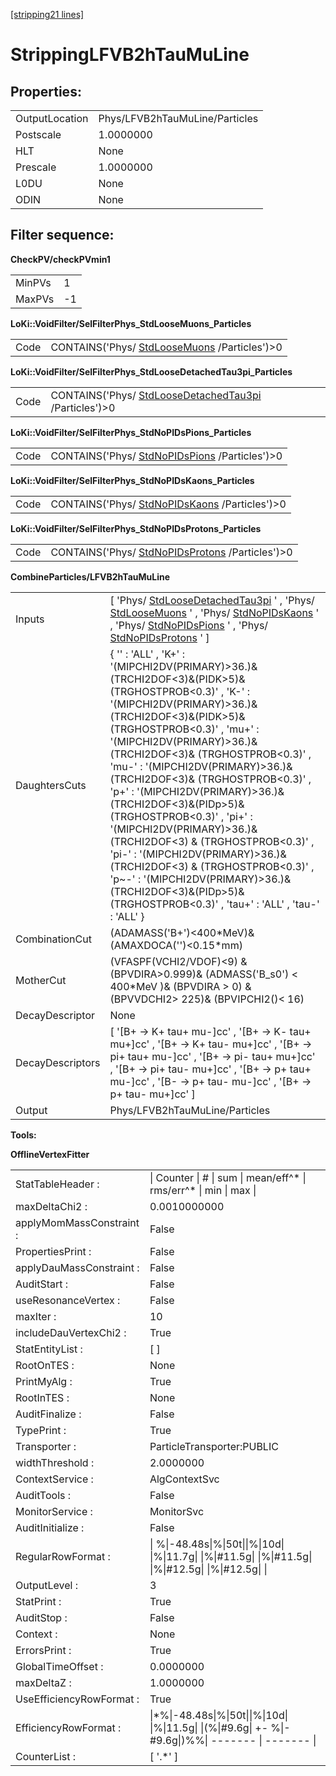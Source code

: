 [[stripping21 lines]](./stripping21-leptonic)

# StrippingLFVB2hTauMuLine

## Properties:

|                |                                |
|----------------|--------------------------------|
| OutputLocation | Phys/LFVB2hTauMuLine/Particles |
| Postscale      | 1.0000000                      |
| HLT            | None                           |
| Prescale       | 1.0000000                      |
| L0DU           | None                           |
| ODIN           | None                           |

## Filter sequence:

**CheckPV/checkPVmin1**

|        |     |
|--------|-----|
| MinPVs | 1   |
| MaxPVs | -1  |

**LoKi::VoidFilter/SelFilterPhys_StdLooseMuons_Particles**

|      |                                                                              |
|------|------------------------------------------------------------------------------|
| Code | CONTAINS('Phys/ [StdLooseMuons](./stripping21-stdloosemuons) /Particles')\>0 |

**LoKi::VoidFilter/SelFilterPhys_StdLooseDetachedTau3pi_Particles**

|      |                                                                                                |
|------|------------------------------------------------------------------------------------------------|
| Code | CONTAINS('Phys/ [StdLooseDetachedTau3pi](./stripping21-stdloosedetachedtau3pi) /Particles')\>0 |

**LoKi::VoidFilter/SelFilterPhys_StdNoPIDsPions_Particles**

|      |                                                                                |
|------|--------------------------------------------------------------------------------|
| Code | CONTAINS('Phys/ [StdNoPIDsPions](./stripping21-stdnopidspions) /Particles')\>0 |

**LoKi::VoidFilter/SelFilterPhys_StdNoPIDsKaons_Particles**

|      |                                                                                |
|------|--------------------------------------------------------------------------------|
| Code | CONTAINS('Phys/ [StdNoPIDsKaons](./stripping21-stdnopidskaons) /Particles')\>0 |

**LoKi::VoidFilter/SelFilterPhys_StdNoPIDsProtons_Particles**

|      |                                                                                    |
|------|------------------------------------------------------------------------------------|
| Code | CONTAINS('Phys/ [StdNoPIDsProtons](./stripping21-stdnopidsprotons) /Particles')\>0 |

**CombineParticles/LFVB2hTauMuLine**

|                  |                                                                                                                                                                                                                                                                                                                                                                                                                                                                                                                                                                                                                                                                                                  |
|------------------|--------------------------------------------------------------------------------------------------------------------------------------------------------------------------------------------------------------------------------------------------------------------------------------------------------------------------------------------------------------------------------------------------------------------------------------------------------------------------------------------------------------------------------------------------------------------------------------------------------------------------------------------------------------------------------------------------|
| Inputs           | [ 'Phys/ [StdLooseDetachedTau3pi](./stripping21-stdloosedetachedtau3pi) ' , 'Phys/ [StdLooseMuons](./stripping21-stdloosemuons) ' , 'Phys/ [StdNoPIDsKaons](./stripping21-stdnopidskaons) ' , 'Phys/ [StdNoPIDsPions](./stripping21-stdnopidspions) ' , 'Phys/ [StdNoPIDsProtons](./stripping21-stdnopidsprotons) ' ]                                                                                                                                                                                                                                                                                                                                                                          |
| DaughtersCuts    | { '' : 'ALL' , 'K+' : '(MIPCHI2DV(PRIMARY)\>36.)&(TRCHI2DOF\<3)&(PIDK\>5)& (TRGHOSTPROB\<0.3)' , 'K-' : '(MIPCHI2DV(PRIMARY)\>36.)&(TRCHI2DOF\<3)&(PIDK\>5)& (TRGHOSTPROB\<0.3)' , 'mu+' : '(MIPCHI2DV(PRIMARY)\>36.)&(TRCHI2DOF\<3)& (TRGHOSTPROB\<0.3)' , 'mu-' : '(MIPCHI2DV(PRIMARY)\>36.)&(TRCHI2DOF\<3)& (TRGHOSTPROB\<0.3)' , 'p+' : '(MIPCHI2DV(PRIMARY)\>36.)&(TRCHI2DOF\<3)&(PIDp\>5)& (TRGHOSTPROB\<0.3)' , 'pi+' : '(MIPCHI2DV(PRIMARY)\>36.)&(TRCHI2DOF\<3) & (TRGHOSTPROB\<0.3)' , 'pi-' : '(MIPCHI2DV(PRIMARY)\>36.)&(TRCHI2DOF\<3) & (TRGHOSTPROB\<0.3)' , 'p\~-' : '(MIPCHI2DV(PRIMARY)\>36.)&(TRCHI2DOF\<3)&(PIDp\>5)& (TRGHOSTPROB\<0.3)' , 'tau+' : 'ALL' , 'tau-' : 'ALL' } |
| CombinationCut   | (ADAMASS('B+')\<400\*MeV)& (AMAXDOCA('')\<0.15\*mm)                                                                                                                                                                                                                                                                                                                                                                                                                                                                                                                                                                                                                                              |
| MotherCut        | (VFASPF(VCHI2/VDOF)\<9) & (BPVDIRA\>0.999)& (ADMASS('B_s0') \< 400\*MeV )& (BPVDIRA \> 0) & (BPVVDCHI2\> 225)& (BPVIPCHI2()\< 16)                                                                                                                                                                                                                                                                                                                                                                                                                                                                                                                                                                |
| DecayDescriptor  | None                                                                                                                                                                                                                                                                                                                                                                                                                                                                                                                                                                                                                                                                                             |
| DecayDescriptors | [ '[B+ -\> K+ tau+ mu-]cc' , '[B+ -\> K- tau+ mu+]cc' , '[B+ -\> K+ tau- mu+]cc' , '[B+ -\> pi+ tau+ mu-]cc' , '[B+ -\> pi- tau+ mu+]cc' , '[B+ -\> pi+ tau- mu+]cc' , '[B+ -\> p+ tau+ mu-]cc' , '[B- -\> p+ tau- mu-]cc' , '[B+ -\> p+ tau- mu+]cc' ]                                                                                                                                                                                                                                                                                                                                                                                                                      |
| Output           | Phys/LFVB2hTauMuLine/Particles                                                                                                                                                                                                                                                                                                                                                                                                                                                                                                                                                                                                                                                                   |

****Tools:****

**OfflineVertexFitter**

|                          |                                                                                                           |
|--------------------------|-----------------------------------------------------------------------------------------------------------|
| StatTableHeader :        | \| Counter \| \# \| sum \| mean/eff^\* \| rms/err^\* \| min \| max \|                                     |
| maxDeltaChi2 :           | 0.0010000000                                                                                              |
| applyMomMassConstraint : | False                                                                                                     |
| PropertiesPrint :        | False                                                                                                     |
| applyDauMassConstraint : | False                                                                                                     |
| AuditStart :             | False                                                                                                     |
| useResonanceVertex :     | False                                                                                                     |
| maxIter :                | 10                                                                                                        |
| includeDauVertexChi2 :   | True                                                                                                      |
| StatEntityList :         | [ ]                                                                                                     |
| RootOnTES :              | None                                                                                                      |
| PrintMyAlg :             | True                                                                                                      |
| RootInTES :              | None                                                                                                      |
| AuditFinalize :          | False                                                                                                     |
| TypePrint :              | True                                                                                                      |
| Transporter :            | ParticleTransporter:PUBLIC                                                                                |
| widthThreshold :         | 2.0000000                                                                                                 |
| ContextService :         | AlgContextSvc                                                                                             |
| AuditTools :             | False                                                                                                     |
| MonitorService :         | MonitorSvc                                                                                                |
| AuditInitialize :        | False                                                                                                     |
| RegularRowFormat :       | \| %\|-48.48s\|%\|50t\|\|%\|10d\| \|%\|11.7g\| \|%\|#11.5g\| \|%\|#11.5g\| \|%\|#12.5g\| \|%\|#12.5g\| \| |
| OutputLevel :            | 3                                                                                                         |
| StatPrint :              | True                                                                                                      |
| AuditStop :              | False                                                                                                     |
| Context :                | None                                                                                                      |
| ErrorsPrint :            | True                                                                                                      |
| GlobalTimeOffset :       | 0.0000000                                                                                                 |
| maxDeltaZ :              | 1.0000000                                                                                                 |
| UseEfficiencyRowFormat : | True                                                                                                      |
| EfficiencyRowFormat :    | \|\*%\|-48.48s\|%\|50t\|\|%\|10d\| \|%\|11.5g\| \|(%\|#9.6g\| +- %\|-#9.6g\|)%%\| ------- \| ------- \|   |
| CounterList :            | [ '.\*' ]                                                                                               |
